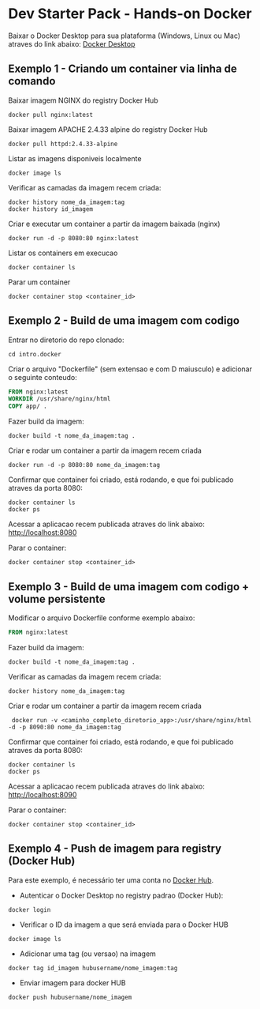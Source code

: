 # Dev Starter Pack - Hands-on Docker

Baixar o Docker Desktop para sua plataforma (Windows, Linux ou Mac) atraves do link abaixo:
[Docker Desktop](https://www.docker.com/products/docker-desktop)

## Exemplo 1 - Criando um container via linha de comando

Baixar imagem NGINX do registry Docker Hub

```console
docker pull nginx:latest
```

Baixar imagem APACHE 2.4.33 alpine do registry Docker Hub

```console
docker pull httpd:2.4.33-alpine
```

Listar as imagens disponiveis localmente

```console
docker image ls
```

Verificar as camadas da imagem recem criada:

```console
docker history nome_da_imagem:tag
docker history id_imagem
```

Criar e executar um container a partir da imagem baixada (nginx)

```console
docker run -d -p 8080:80 nginx:latest
```

Listar os containers em execucao

```console
docker container ls
```

Parar um container

```console
docker container stop <container_id>
```

## Exemplo 2 - Build de uma imagem com codigo

Entrar no diretorio do repo clonado:

```console
cd intro.docker
```

Criar o arquivo "Dockerfile" (sem extensao e com D maiusculo) e adicionar o seguinte conteudo:

```Dockerfile
FROM nginx:latest
WORKDIR /usr/share/nginx/html
COPY app/ .
```

Fazer build da imagem:

```console
docker build -t nome_da_imagem:tag .
```

Criar e rodar um container a partir da imagem recem criada

```console
docker run -d -p 8080:80 nome_da_imagem:tag
```

Confirmar que container foi criado, está rodando, e que foi publicado atraves da porta 8080:

```console
docker container ls
docker ps
```

Acessar a aplicacao recem publicada atraves do link abaixo:
[http://localhost:8080](http://localhost:8080)

Parar o container:

```console
docker container stop <container_id>
```

## Exemplo 3 - Build de uma imagem com codigo + volume persistente

Modificar o arquivo Dockerfile conforme exemplo abaixo:

```Dockerfile
FROM nginx:latest
```

Fazer build da imagem:

```console
docker build -t nome_da_imagem:tag .
```

Verificar as camadas da imagem recem criada:

```console
docker history nome_da_imagem:tag
```

Criar e rodar um container a partir da imagem recem criada

```console
 docker run -v <caminho_completo_diretorio_app>:/usr/share/nginx/html -d -p 8090:80 nome_da_imagem:tag
```

Confirmar que container foi criado, está rodando, e que foi publicado atraves da porta 8080:

```console
docker container ls
docker ps
```

Acessar a aplicacao recem publicada atraves do link abaixo:
[http://localhost:8090](http://localhost:8090)

Parar o container:

```console
docker container stop <container_id>
```

## Exemplo 4 - Push de imagem para registry (Docker Hub)

Para este exemplo, é necessário ter uma conta no [Docker Hub](https://hub.docker.com).

- Autenticar o Docker Desktop no registry padrao (Docker Hub):

```console
docker login
```

- Verificar o ID da imagem a que será enviada para o Docker HUB

```console
docker image ls
```

- Adicionar uma tag (ou versao) na imagem

```console
docker tag id_imagem hubusername/nome_imagem:tag
```

- Enviar imagem para docker HUB

```console
docker push hubusername/nome_imagem
```
